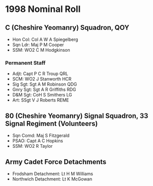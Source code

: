 # 1998 Nominal Roll

## C (Cheshire Yeomanry) Squadron, QOY

* Hon Col: Col A W A Spiegelberg
* Sqn Ldr: Maj P M Cooper
* SSM: WO2 C M Hodgkinson

### Permanent Staff

* Adjt: Capt P C R Troup QRL
* SCM: WO2 J Stanworth HCR
* Sig Sgt: Sgt A M Robinson QDG
* Gnry Sgt: Sgt A R Griffiths RDG
* D&M Sgt: CoH S Smithers LG
* Art: SSgt V J Roberts REME

## 80 (Cheshire Yeomanry) Signal Squadron, 33 Signal Regiment (Volunteers)

* Sqn Comd: Maj S Fitzgerald
* PSAO: Capt A C Hopkins
* SSM: WO2 R Taylor

## Army Cadet Force Detachments

* Frodsham Detachment: Lt H M Williams
* Northwich Detachment: Lt K McGowan

